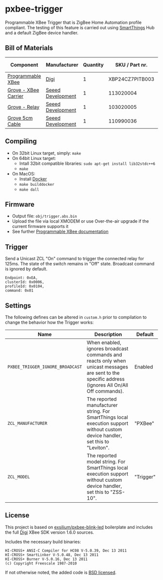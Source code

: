 # pxbee-trigger

Programmable XBee Trigger that is ZigBee Home Automation profile compliant. The testing of this feature is carried out using [SmartThings](https://www.smartthings.com) Hub and a default ZigBee device handler.

## Bill of Materials

|  Component    | Manufacturer  | Quantity | SKU / Part nr. | Mandatory / Optional |
| ------------- | ------------- | -------- | -------------- | -------------------- |
| [Programmable XBee](https://www.digi.com/products/xbee-rf-solutions/rf-modules/xbee-zigbee#partnumbers) | [Digi](https://www.digi.com) | 1 | XBP24CZ7PITB003 | M |
| [Grove - XBee Carrier](https://www.seeedstudio.com/Grove-XBee-Carrier-p-905.html) | [Seeed Development](https://www.seeedstudio.com/) | 1 | 113020004 | O |
| [Grove - Relay](https://www.seeedstudio.com/Grove-Relay-p-769.html) | [Seeed Development](https://www.seeedstudio.com/) | 1 | 103020005 | O |
| [Grove 5cm Cable](https://www.seeedstudio.com/Grove-Universal-4-Pin-Buckled-5cm-Cable-(5-PCs-Pack)-p-925.html) | [Seeed Development](https://www.seeedstudio.com/) | 1 | 110990036 | O |

## Compiling

- On 32bit Linux target, simply: `make`
- On 64bit Linux target:
    - Intall 32bit compatible libraries: `sudo apt-get install lib32stdc++6`
    - `make`
- On MacOS:
    - Install [Docker](https://www.docker.com)
    - `make builddocker`
    - `make dall`

## Firmware

- Output file: `obj/trigger.abs.bin`
- Upload the file via local XMODEM or use Over-the-air upgrade if the current firmware supports it
- See further [Programmable XBee documentation](http://xbee-sdk-doc.readthedocs.io)

## Trigger

Send a Unicast ZCL "On" command to trigger the connected relay for 125ms. The state of the switch remains in "Off" state. Broadcast command is ignored by default.

```
Endpoint: 0xEA,
clusterId: 0x0006,
profileId: 0x0104,
command: 0x01
```

## Settings

The following defines can be altered in `custom.h` prior to compilation to change the behavior how the Trigger works:

|  Name | Description | Default |
| ------| ----------- | ------- |
| `PXBEE_TRIGGER_IGNORE_BROADCAST` | When enabled, ignores broadcast commands and reacts only when unicast messages are sent to the specific address (ignores All On/All Off commands). | Enabled |
| `ZCL_MANUFACTURER` | The reported manufacturer string. For SmartThings local execution support without custom device handler, set this to "Leviton". | "PXBee" |
| `ZCL_MODEL` | The reported model string. For SmartThings local execution support without custom device handler, set this to "ZSS-10". | "Trigger" |

## License

This project is based on [exsilium/pxbee-blink-led](https://github.com/exsilium/pxbee-blink-led) boilerplate and includes the full [Digi](http://www.digi.com) XBee SDK version 1.6.0 sources.

Includes the necessary build binaries:
```
HI-CROSS+ ANSI-C Compiler for HC08 V-5.0.39, Dec 13 2011
HI-CROSS+ SmartLinker V-5.0.48, Dec 13 2011
HI-CROSS+ Burner V-5.0.16, Dec 13 2011
(c) Copyright Freescale 1987-2010
```

If not otherwise noted, the added code is [BSD licensed](LICENSE).
